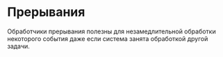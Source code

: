 # Прерывания

Обработчики прерывания полезны для незамедлительной обработки некоторого события даже если система занята обработкой другой задачи.